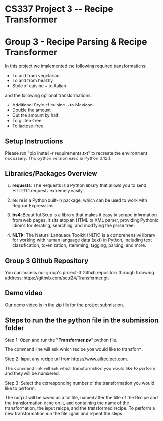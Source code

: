 # CS337 Project 3 -- Recipe Transformer
# Group 3 - Recipe Parsing & Recipe Transformer

In this project we implemented the following required transformations:

- To and from vegetarian
- To and from healthy
- Style of cuisine ~ to Italian

and the following optional transformations:

- Additional Style of cuisine ~ to Mexican
- Double the amount
- Cut the amount by half 
- To gluten-free
- To lactose-free

## Setup Instructions

Please run "pip install -r requirements.txt" to recreate the environment necessary.
The python version used is Python 3.12.1.

## Libraries/Packages Overview
1. **requests**: The Requests is a Python library that allows you to send HTTP/1.1 requests extremely easily.
   
2. **re**: re is a Python built-in package, which can be used to work with Regular Expressions.
   
3. **bs4**: Beautiful Soup is a library that makes it easy to scrape information from web pages. It sits atop an HTML or XML parser, providing Pythonic idioms for iterating, searching, and modifying the parse tree.
      
4. **NLTK**: The Natural Language Toolkit (NLTK) is a comprehensive library for working with human language data (text) in Python, including text classification, tokenization, stemming, tagging, parsing, and more.

## Group 3 Github Repository
 You can access our group's project-3 Github repository through following address: 
https://github.com/scui24/Transformer.git

## Demo video
Our demo video is in the zip file for the project submission. 

## Steps to run the the python file in the submission folder

Step 1: Open and run the **"Transformer.py"** python file.

The command line will ask which recipe you would like to transform. 

Step 2:  Input any recipe url from https://www.allrecipes.com.

The command link will ask which transformation you would like to perform and they will be numbered.

Step 3: Select the corresponding number of the transformation you would like to perform. 

The output will be saved as a txt file, named after the title of the Recipe and the transformation done on it, and containing the name of the transformation, the input reicpe, and the transformed recipe. To perform a new transformation run the file again and repeat the steps. 


